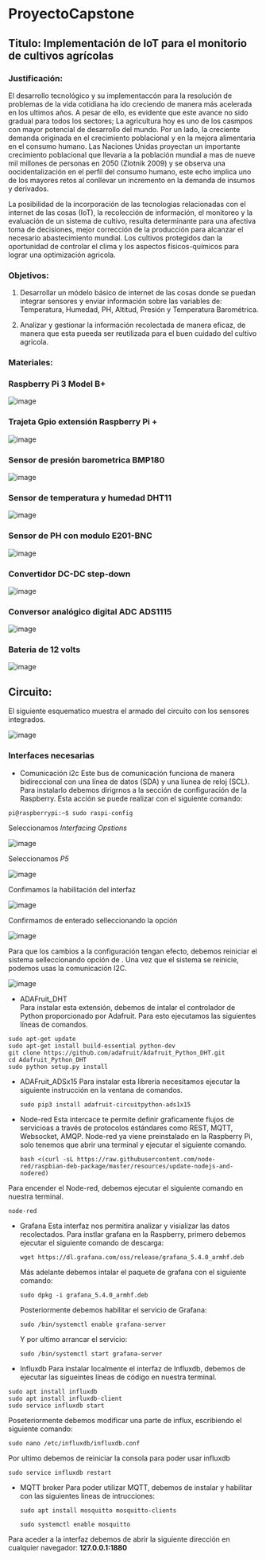 # ProyectoCapstone
## Titulo: Implementación de IoT para el monitorio de cultivos agrícolas

### Justificación:
El desarrollo tecnológico y su implementaccón para la resolución de problemas de la vida cotidiana ha ido creciendo de manera más acelerada en los ultimos años. A pesar de ello, es evidente que este avance no sido gradual para todos los sectores; La agricultura hoy es uno de los casmpos con mayor potencial de desarrollo del mundo. Por un lado, la creciente demanda originada en el crecimiento poblacional y en la mejora alimentaria en el consumo humano.
Las Naciones Unidas proyectan un importante crecimiento poblacional que llevaria a la población mundial a mas de nueve mil millones de personas en 2050 (Zlotnik 2009) y se observa una oocidentalización en el perfil del consumo humano, este echo implica uno de los mayores retos al conllevar un incremento en la demanda de insumos y derivados.

La posibilidad de la incorporación de las tecnologias relacionadas con el internet de las cosas (IoT), la recolección de información, el monitoreo y la evaluación de un sistema de cultivo, resulta determinante para una afectiva toma de decisiones, mejor corrección de la producción para alcanzar el necesario abastecimiento mundial. Los cultivos protegidos dan la oportunidad de controlar el clima y los aspectos físicos-químicos para lograr una optimización agricola.

### Objetivos: 
1) Desarrollar un módelo básico de internet de las cosas donde se puedan integrar sensores y enviar información sobre las variables de: Temperatura, Humedad, PH, Altitud, Presión y Temperatura Barométrica.

2) Analizar y gestionar la información recolectada de manera eficaz, de manera que esta pueeda ser reutilizada para el buen cuidado del cultivo agricola.

### Materiales:

### Raspberry Pi 3 Model B+

![image](https://user-images.githubusercontent.com/86132543/150583668-6d0e242f-4d02-4de8-8769-a506dce822ae.png)

### Trajeta Gpio extensión Raspberry Pi + 

![image](https://user-images.githubusercontent.com/86132543/150583804-1c4a76ab-5fd0-499c-8647-a415a0a6b313.png)

### Sensor de presión barometrica BMP180

![image](https://user-images.githubusercontent.com/86132543/150583077-4830507c-8181-4b40-9f66-9bcded1cb031.png)

### Sensor de temperatura y humedad DHT11

![image](https://user-images.githubusercontent.com/86132543/150583271-769c3733-029b-49e7-936e-5516bc4bdd1b.png)

### Sensor de PH con modulo E201-BNC

![image](https://user-images.githubusercontent.com/86132543/150583444-ffda412d-c8a7-4f3e-924d-2ff0ae8ac2de.png)

### Convertidor DC-DC step-down

![image](https://user-images.githubusercontent.com/86132543/150584368-88b5dc12-c552-475b-828c-ed6f5b4e4116.png)

### Conversor analógico digital ADC ADS1115


![image](https://user-images.githubusercontent.com/86132543/150584014-96bdc688-a66c-48e1-81a9-b2d64bda35f9.png)

### Bateria de 12 volts

![image](https://user-images.githubusercontent.com/86132543/150584256-e410aa02-e999-41c8-9f51-4022bd126f0c.png)



## Circuito:

El siguiente esquematico muestra el armado del circuito con los sensores integrados.

![image](https://user-images.githubusercontent.com/86132543/150582433-729285b0-3ac3-4e2a-bc26-b99467194b26.png)


### Interfaces necesarias 

- Comunicación i2c 
Este bus de comunicación funciona de manera bidireccional con una línea de datos (SDA) y una líunea de reloj (SCL). Para instalarlo debemos dirigrnos a la sección de configuración de la Raspberry. Esta acción se puede realizar con el siguiente comando:

```
pi@raspberrypi:~$ sudo raspi-config
```

Seleccionamos *Interfacing Opstions*

![image](https://user-images.githubusercontent.com/86132543/150589149-68b547f5-8c61-49fc-9eac-d260059794ea.png)

Seleccionamos *P5*

![image](https://user-images.githubusercontent.com/86132543/150589274-681b0424-d171-443e-be55-053a3a43978b.png)

Confimamos la habilitación del interfaz

![image](https://user-images.githubusercontent.com/86132543/150589354-9b8fbb8c-03e9-4ed5-8b9c-e952e905ef7b.png)

Confirmamos de enterado selleccionando la opción *<ok>*
 
  ![image](https://user-images.githubusercontent.com/86132543/150589462-b3a5dd70-10da-495c-a53c-a7ab839b7208.png)

  Para que los cambios a la configuración tengan efecto, debemos reiniciar el sistema selleccionando opción de *<Yes>*. Una vez que el sistema se reinicie, podemos usas la comunicación I2C.
  
  ![image](https://user-images.githubusercontent.com/86132543/150589654-255d4d0b-f0b6-4f02-8f1b-4106c4abd309.png)

  
- ADAFruit_DHT  
Para instalar esta extensión, debemos de intalar el controlador de Python proporcionado por Adafruit. Para esto ejecutamos las siguientes líneas de comandos.

```
sudo apt-get update 
sudo apt-get install build-essential python-dev
git clone https://github.com/adafruit/Adafruit_Python_DHT.git
cd Adafruit_Python_DHT
sudo python setup.py install 
```
  
- ADAFruit_ADSx15
 Para instalar esta libreria necesitamos ejecutar la siguiente instrucción en la ventana de comandos.
  
  ```
  sudo pip3 install adafruit-circuitpython-ads1x15
  ```
  
- Node-red
 Esta intercace te permite definir graficamente flujos de servicioas a través de protocolos estándares como REST, MQTT, Websocket, AMQP.
 Node-red ya viene preinstalado en la Raspberry Pi, solo tenemos que abrir una terminal y ejecutar el siguiente comando.
  
  ```
  bash <(curl -sL https://raw.githubusercontent.com/node-red/raspbian-deb-package/master/resources/update-nodejs-and-nodered)
  ```
 
 Para encender el Node-red, debemos ejecutar el siguiente comando en nuestra terminal.
 ```
 node-red
 ```
- Grafana
 Esta interfaz nos permitira analizar y visializar las datos recolectados.
 Para instlar grafana en la Raspberry, primero debemos ejecutar el siguiente comando de descarga:
             
  ```
  wget https://dl.grafana.com/oss/release/grafana_5.4.0_armhf.deb
  ```           
  Más adelante debemos intalar el paquete de grafana con el siguiente comando:
  
  ```
  sudo dpkg -i grafana_5.4.0_armhf.deb
  ```
  
  Posteriormente debemos habilitar el servicio de Grafana:
  
  ```
  sudo /bin/systemctl enable grafana-server 
  ```
 
  Y por ultimo arrancar el servicio:
 
  ```            	
  sudo /bin/systemctl start grafana-server
  ```    
- Influxdb
Para instalar localmente el interfaz de Influxdb, debemos de ejecutar las sigueintes líneas de código en nuestra terminal.
 
 ``` 
sudo apt install influxdb
sudo apt install influxdb-client
sudo service influxdb start
 
 ```             
Poseteriormente debemos modificar una parte de influx, escribiendo el siguiente comando:
```
sudo nano /etc/influxdb/influxdb.conf
```              
              
Por ultimo debemos de reiniciar la consola para poder usar influxdb
```
sudo service influxdb restart
```
- MQTT broker
Para poder utilizar MQTT, debemos de instalar y habilitar con las siguientes lineas de intrucciones:
              
  ```
  sudo apt install mosquitto mosquitto-clients

  sudo systemctl enable mosquitto
  ```
 Para aceder a la interfaz debemos de abrir la siguiente dirección en cualquier navegador: **127.0.0.1:1880**


